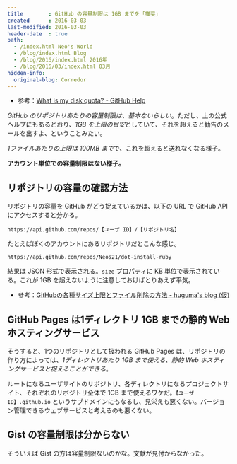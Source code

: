 ```yaml
---
title        : GitHub の容量制限は 1GB までを「推奨」
created      : 2016-03-03
last-modified: 2016-03-03
header-date  : true
path:
  - /index.html Neo's World
  - /blog/index.html Blog
  - /blog/2016/index.html 2016年
  - /blog/2016/03/index.html 03月
hidden-info:
  original-blog: Corredor
---
```


- 参考：[What is my disk quota? - GitHub Help](https://help.github.com/articles/what-is-my-disk-quota/)

*GitHub のリポジトリあたりの容量制限は、基本ないらしい*。ただし、上の公式ヘルプにもあるとおり、*1GB を上限の目安*としていて、それを超えると勧告のメールを出すよ、ということみたい。

*1ファイルあたりの上限は 100MB まで*で、これを超えると送れなくなる様子。

**アカウント単位での容量制限はない様子。**

## リポジトリの容量の確認方法

リポジトリの容量を GitHub がどう捉えているかは、以下の URL で GitHub API にアクセスすると分かる。

```
https://api.github.com/repos/【ユーザ ID】/【リポジトリ名】
```

たとえばぼくのアカウントにあるリポジトリだとこんな感じ。

```
https://api.github.com/repos/Neos21/dot-install-ruby
```

結果は JSON 形式で表示される。`size` プロパティに KB 単位で表示されている。これが 1GB を超えないように注意しておけばとりあえず平気。

- 参考：[GitHubの各種サイズ上限とファイル削除の方法 - huguma's blog (仮)](http://huguma.hatenablog.com/entry/2014/10/03/184232)

## GitHub Pages は1ディレクトリ 1GB までの静的 Web ホスティングサービス

そうすると、1つのリポジトリとして扱われる GitHub Pages は、リポジトリの作り方によっては、*1ディレクトリあたり 1GB まで使える、静的 Web ホスティングサービスと捉えることができる*。

ルートになるユーザサイトのリポジトリ、各ディレクトリになるプロジェクトサイト、それぞれのリポジトリ全体で 1GB まで使えるワケだ。`【ユーザ ID】.github.io` というサブドメインにもなるし、見栄えも悪くない。バージョン管理できるウェブサービスと考えるのも悪くない。

## Gist の容量制限は分からない

そういえば Gist の方は容量制限ないのかな。文献が見付からなかった。
